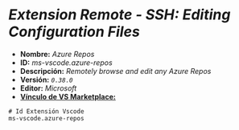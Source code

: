 <!-- Autor: Daniel Benjamin Perez Morales -->
<!-- GitHub: https://github.com/D4nitrix13 -->
<!-- GitLab: https://gitlab.com/D4nitrix13 -->
<!-- Correo electrónico: danielperezdev@proton.me -->

# ***Extension Remote - SSH: Editing Configuration Files***

- **Nombre:** *Azure Repos*
- **ID:** *ms-vscode.azure-repos*
- **Descripción:** *Remotely browse and edit any Azure Repos*
- **Versión:** *`0.38.0`*
- **Editor:** *Microsoft*
- **[Vínculo de VS Marketplace:](https://marketplace.visualstudio.com/items?itemName=ms-vscode.azure-repos "https://marketplace.visualstudio.com/items?itemName=ms-vscode.azure-repos")**

```plaintext
# Id Extensión Vscode
ms-vscode.azure-repos
```
